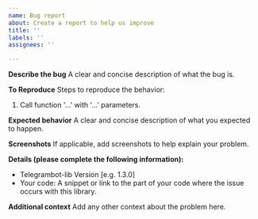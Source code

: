 ```yaml
---
name: Bug report
about: Create a report to help us improve
title: ''
labels: ''
assignees: ''

---
```


**Describe the bug**
A clear and concise description of what the bug is.

**To Reproduce**
Steps to reproduce the behavior:
1. Call function '...' with '...' parameters.

**Expected behavior**
A clear and concise description of what you expected to happen.

**Screenshots**
If applicable, add screenshots to help explain your problem.

**Details (please complete the following information):**
 - Telegrambot-lib Version [e.g. 1.3.0]
 - Your code: A snippet or link to the part of your code where the issue occurs with this library.

**Additional context**
Add any other context about the problem here.
